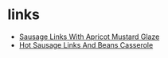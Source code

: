# links

 * [Sausage Links With Apricot Mustard Glaze](index/s/sausage-links-with-apricot-mustard-glaze-105979.json)
 * [Hot Sausage Links And Beans Casserole](index/h/hot-sausage-links-and-beans-casserole.json)
